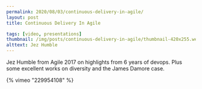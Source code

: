 ```yaml
---
permalink: 2020/08/03/continuous-delivery-in-agile/
layout: post
title: Continuous Delivery In Agile

tags: [video, presentations]
thumbnail: /img/posts/continuous-delivery-in-agile/thumbnail-420x255.webp
alttext: Jez Humble
---
```


Jez Humble from Agile 2017 on highlights from 6 years of devops. Plus some excellent works on
diversity and the James Damore case.

{% vimeo "229954108" %}
